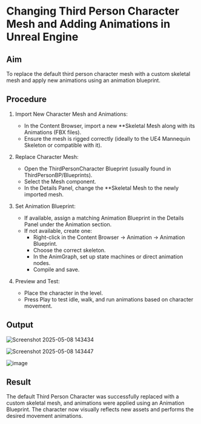 # Changing Third Person Character Mesh and Adding Animations in Unreal Engine

## Aim
To replace the default third person character mesh with a custom skeletal mesh and apply new animations using an animation blueprint.

## Procedure

1. Import New Character Mesh and Animations:
   - In the Content Browser, import a new **Skeletal Mesh along with its Animations (FBX files).
   - Ensure the mesh is rigged correctly (ideally to the UE4 Mannequin Skeleton or compatible with it).

2. Replace Character Mesh:
   - Open the ThirdPersonCharacter Blueprint (usually found in ThirdPersonBP/Blueprints).
   - Select the Mesh component.
   - In the Details Panel, change the **Skeletal Mesh to the newly imported mesh.

3. Set Animation Blueprint:
   - If available, assign a matching Animation Blueprint in the Details Panel under the Animation section.
   - If not available, create one:
     - Right-click in the Content Browser → Animation → Animation Blueprint.
     - Choose the correct skeleton.
     - In the AnimGraph, set up state machines or direct animation nodes.
     - Compile and save.

4. Preview and Test:
   - Place the character in the level.
   - Press Play to test idle, walk, and run animations based on character movement.
  
## Output

![Screenshot 2025-05-08 143434](https://github.com/user-attachments/assets/da92e5cf-9199-4e45-90e3-697916a28716)


![Screenshot 2025-05-08 143447](https://github.com/user-attachments/assets/98c10596-d453-4b40-b1c9-6fd5630b63ac)


![image](https://github.com/user-attachments/assets/b8b2a3ec-eab5-44a2-9213-097a6d7f7845)








## Result
The default Third Person Character was successfully replaced with a custom skeletal mesh, and animations were applied using an Animation Blueprint. The character now visually reflects new assets and performs the desired movement animations.
